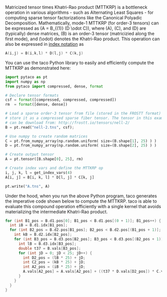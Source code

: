 Matricized tensor times Khatri-Rao product (MTTKRP) is a bottleneck operation in various algorithms - such as Alternating Least Squares - for computing sparse tensor factorizations like the Canonical Polyadic Decomposition. Mathematically, mode-1 MTTKRP (for order-3 tensors) can be expressed as \(A = B_{(1)} (D \odot C)\), where \(A\), \(C\), and \(D\) are (typically) dense matrices, \(B\) is an order-3 tensor (matricizied along the first mode), and \(\odot\) denotes the Khatri-Rao product. This operation can also be expressed in [index notation](computations.md#specifying-tensor-algebra-computations) as 

```c++
A(i,j) = B(i,k,l) * D(l,j) * C(k,j)
```

You can use the taco Python library to easily and efficiently compute the MTTKRP as demonstrated here:

```python
import pytaco as pt
import numpy as np
from pytaco import compressed, dense, format

# Declare tensor formats
csf = format([compressed, compressed, compressed])
rm  = format([dense, dense])

# Load a sparse order-3 tensor from file (stored in the FROSTT format) and 
# store it as a compressed sparse fiber tensor. The tensor in this example 
# can be download from: http://frostt.io/tensors/nell-2/
B = pt.read("nell-2.tns", csf);

# Use numpy to create random matrices
C = pt.from_numpy_array(np.random.uniform( size=(B.shape[1], 25) ) )
D = pt.from_numpy_array(np.random.uniform( size=(B.shape[2], 25) ) )

# Create output tensor
A = pt.tensor([B.shape[0], 25], rm)

# Create index vars and define the MTTKRP op
i, j, k, l = get_index_vars(4)
A[i, j] = B[i, k, l] * D[l, j] * C[k, j]

pt.write("A.tns", A)
```

Under the hood, when you run the above Python program, taco generates the imperative code shown below to compute the MTTKRP. taco is able to evaluate this compound operation efficiently with a single kernel that avoids materializing the intermediate Khatri-Rao product.

```c++
for (int B1_pos = B.d1.pos[0]; B1_pos < B.d1.pos[(0 + 1)]; B1_pos++) {
  int iB = B.d1.idx[B1_pos];
  for (int B2_pos = B.d2.pos[B1_pos]; B2_pos < B.d2.pos[(B1_pos + 1)]; B2_pos++) {
    int kB = B.d2.idx[B2_pos];
    for (int B3_pos = B.d3.pos[B2_pos]; B3_pos < B.d3.pos[(B2_pos + 1)]; B3_pos++) {
      int lB = B.d3.idx[B3_pos];
      double t37 = B.vals[B3_pos];
      for (int jD = 0; jD < 25; jD++) {
        int D2_pos = (lB * 25) + jD;
        int C2_pos = (kB * 25) + jD;
        int A2_pos = (iB * 25) + jD;
        A.vals[A2_pos] = A.vals[A2_pos] + ((t37 * D.vals[D2_pos]) * C.vals[C2_pos]);
      }
    }
  }
}
```
